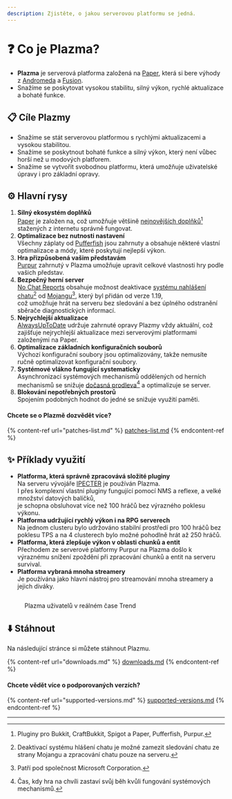 ```yaml
---
description: Zjistěte, o jakou serverovou platformu se jedná.
---
```


# ❓ Co je Plazma?

- **Plazma** je serverová platforma založená na [Paper](https://github.com/PaperMC/Paper), která si bere výhody z [Andromeda](https://github.com/EarendelArchived/Andromeda) a [Fusion](https://github.com/RuinedTechnologyUnify/Fusion).
- Snažíme se poskytovat vysokou stabilitu, silný výkon, rychlé aktualizace a bohaté funkce.

## 📋 Cíle Plazmy <a href="#id-1" id="id-1"></a>

- Snažíme se stát serverovou platformou s rychlými aktualizacemi a vysokou stabilitou.
- Snažíme se poskytnout bohaté funkce a silný výkon, který není vůbec horší než u modových platforem.
- Snažíme se vytvořit svobodnou platformu, která umožňuje uživatelské úpravy i pro základní opravy.

## ⚙️ Hlavní rysy <a href="#id-2" id="id-2"></a>

1. **Silný ekosystém doplňků**\
   [Paper](https://github.com/PaperMC/Paper) je založen na,
   což umožňuje většině [nejnovějších doplňků](#user-content-fn-1)[^1] stažených z internetu správně fungovat.
2. **Optimalizace bez nutnosti nastavení**\
   Všechny záplaty od [Pufferfish](https://github.com/pufferfish-gg/Pufferfish) jsou zahrnuty a
   obsahuje některé vlastní optimalizace a módy, které poskytují nejlepší výkon.
3. **Hra přizpůsobená vašim představám**\
   [Purpur](https://github.com/PurpurMC/Purpur) zahrnutý v Plazma umožňuje upravit
   celkové vlastnosti hry podle vašich představ.
4. **Bezpečný herní server**\
   [No Chat Reports](https://github.com/Aizistral-Studios/No-Chat-Reports) obsahuje možnost deaktivace [systému nahlášení chatu](#user-content-fn-3)[^3] od [Mojangu](#user-content-fn-2)[^2], který byl přidán od verze 1.19,\
   což umožňuje hrát na serveru bez sledování a bez úplného odstranění sběrače diagnostických informací.
5. **Nejrychlejší aktualizace**\
   [AlwaysUpToDate](https://github.com/PlazmaMC/AlwaysUpToDate) udržuje zahrnuté opravy Plazmy vždy aktuální, což zajišťuje nejrychlejší aktualizace mezi serverovými platformami založenými na Paper.
6. **Optimalizace základních konfiguračních souborů**\
   Výchozí konfigurační soubory jsou optimalizovány, takže nemusíte ručně optimalizovat konfigurační soubory.
7. **Systémové vlákno fungující systematicky**\
   Asynchronizací systémových mechanismů oddělených od herních mechanismů se snižuje [dočasná prodleva](#user-content-fn-4)[^4] a optimalizuje se server.
8. **Blokování nepotřebných prostorů**\
   Spojením podobných hodnot do jedné se snižuje využití paměti.

#### Chcete se o Plazmě dozvědět více? <a href="#etc-1" id="etc-1"></a>

{% content-ref url="patches-list.md" %}
[patches-list.md](patches-list.md)
{% endcontent-ref %}

## ✨ Příklady využití <a href="#id-3" id="id-3"></a>

- **Platforma, která správně zpracovává složité pluginy**\
  Na serveru vývojáře [IPECTER](https://github.com/IPECTER) je používán Plazma.\
  I přes komplexní vlastní pluginy fungující pomocí NMS a reflexe, a velké množství datových balíčků,\
  je schopna obsluhovat více než 100 hráčů bez výrazného poklesu výkonu.
- **Platforma udržující rychlý výkon i na RPG serverech**\
  Na jednom clusteru bylo udržováno stabilní prostředí pro 100 hráčů bez poklesu TPS a na 4 clusterech bylo možné pohodlně hrát až 250 hráčů.
- **Platforma, která zlepšuje výkon v oblasti chunků a entit**\
  Přechodem ze serverové platformy Purpur na Plazma došlo k výraznému snížení zpoždění při zpracování chunků a entit na serveru survival.
- **Platforma vybraná mnoha streamery**\
  Je používána jako hlavní nástroj pro streamování mnoha streamery a jejich diváky.

<figure>
   <img src="https://badge.plazmamc.org/internal/bstats" alt="">
   
   <figcaption><p>Plazma uživatelů v reálném čase Trend</p></figcaption>
</figure>

## ⬇️ Stáhnout

Na následující stránce si můžete stáhnout Plazmu.

{% content-ref url="downloads.md" %}
[downloads.md](downloads.md)
{% endcontent-ref %}

#### Chcete vědět více o podporovaných verzích?

{% content-ref url="supported-versions.md" %}
[supported-versions.md](supported-versions.md)
{% endcontent-ref %}

***

[^1]: Pluginy pro Bukkit, CraftBukkit, Spigot a Paper, Pufferfish, Purpur.

[^2]: Patří pod společnost Microsoft Corporation.

[^3]: Deaktivací systému hlášení chatu je možné zamezit sledování chatu ze strany Mojangu a zpracování chatu pouze na serveru.

[^4]: Čas, kdy hra na chvíli zastaví svůj běh kvůli fungování systémových mechanismů.
